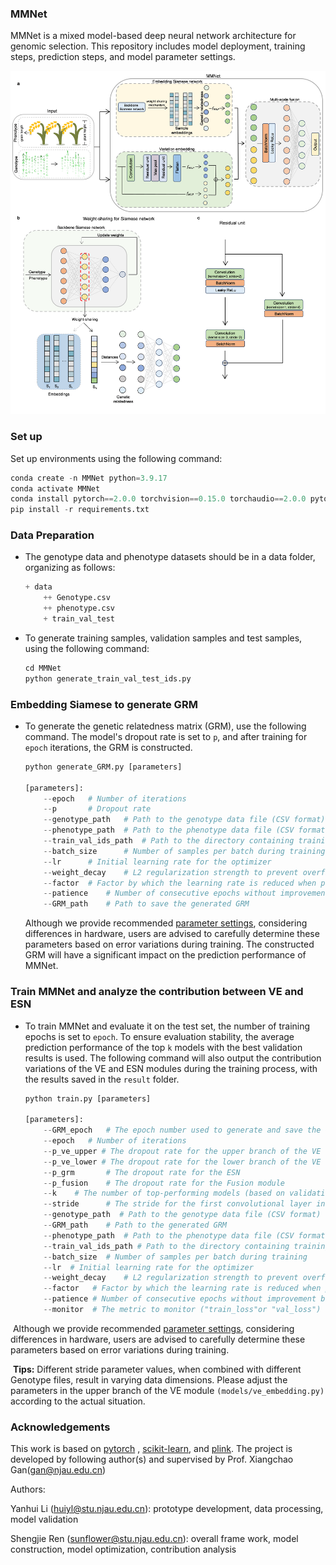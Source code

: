 ### MMNet

MMNet is a mixed model-based deep neural network architecture for genomic selection. This repository includes model deployment, training steps, prediction steps, and model parameter settings.

![](save/model.png)



### Set up

Set up environments using the following command:

```python
conda create -n MMNet python=3.9.17
conda activate MMNet
conda install pytorch==2.0.0 torchvision==0.15.0 torchaudio==2.0.0 pytorch-cuda=11.8 -c pytorch -c nvidia
pip install -r requirements.txt 
```

### Data Preparation

- The genotype data and phenotype datasets should be in a data folder, organizing as follows:

  ```python
  + data
      ++ Genotype.csv
      ++ phenotype.csv
      + train_val_test
  ```

- To generate training samples, validation samples and test samples, using the following command:

  ```python
  cd MMNet
  python generate_train_val_test_ids.py
  ```

### Embedding Siamese to generate GRM

- To generate the genetic relatedness matrix (GRM), use the following command. The model's dropout rate is set to `p`, and after training for `epoch` iterations, the GRM is constructed.

  ```python
  python generate_GRM.py [parameters]
  
  [parameters]:
      --epoch   # Number of iterations
      --p       # Dropout rate
      --genotype_path   # Path to the genotype data file (CSV format)
      --phenotype_path  # Path to the phenotype data file (CSV format)
      --train_val_ids_path  # Path to the directory containing training, validation, and test set indices
      --batch_size      # Number of samples per batch during training
      --lr      # Initial learning rate for the optimizer
      --weight_decay    # L2 regularization strength to prevent overfitting
      --factor  # Factor by which the learning rate is reduced when performance plateaus
      --patience    # Number of consecutive epochs without improvement before reducing the learning rate
      --GRM_path    # Path to save the generated GRM
  ```
  
  Although we provide recommended [parameter settings](save/parameter_to_generate_GRM.md), considering differences in hardware, users are advised to carefully determine these parameters based on error variations during training. The constructed GRM will have a significant impact on the prediction performance of MMNet.


### Train MMNet and analyze the contribution between VE and ESN

- To train MMNet and evaluate it on the test set, the number of training epochs is set to `epoch`. To ensure evaluation stability, the average prediction performance of the top `k` models with the best validation results is used. The following command will also output the contribution variations of the VE and ESN modules during the training process, with the results saved in the `result` folder.

  ```python
  python train.py [parameters]
  
  [parameters]:
      --GRM_epoch   # The epoch number used to generate and save the Genetic Relatedness Matrix (GRM)
      --epoch	# Number of iterations
      --p_ve_upper # The dropout rate for the upper branch of the VE
      --p_ve_lower # The dropout rate for the lower branch of the VE 
      --p_grm       # The dropout rate for the ESN 
      --p_fusion    # The dropout rate for the Fusion module
      --k 	 # The number of top-performing models (based on validation performance) to average for evaluation
      --stride      # The stride for the first convolutional layer in the upper branch of the VE
      --genotype_path  # Path to the genotype data file (CSV format)
      --GRM_path    # Path to the generated GRM
      --phenotype_path  # Path to the phenotype data file (CSV format)
      --train_val_ids_path # Path to the directory containing training, validation, and test set indices
      --batch_size  # Number of samples per batch during training
      --lr  # Initial learning rate for the optimizer
      --weight_decay    # L2 regularization strength to prevent overfitting
      --factor   # Factor by which the learning rate is reduced when performance plateaus
      --patience # Number of consecutive epochs without improvement before reducing the learning rate
      --monitor  # The metric to monitor ("train_loss"or "val_loss")
  ```

​	Although we provide recommended [parameter settings](save/parameter_to_train_MMNet.md), considering differences in hardware, users are advised to carefully determine these parameters based on error variations during training. 

​	**Tips:** Different stride parameter values, when combined with different Genotype files, result in varying data dimensions. Please adjust the parameters in the upper branch of the VE module `(models/ve_embedding.py)` according to the actual situation.

### Acknowledgements

This work is based on [pytorch](https://pytorch.org/) ,  [scikit-learn](https://scikit-learn.org/),  and [plink](https://www.cog-genomics.org/plink/). The project is developed by following author(s) and supervised by Prof. Xiangchao Gan(gan@njau.edu.cn)

Authors:

Yanhui Li  (huiyl@stu.njau.edu.cn): prototype development, data processing, model validation 

Shengjie Ren (sunflower@stu.njau.edu.cn): overall frame work, model construction, model optimization,  contribution analysis


